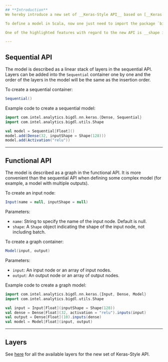 ```yaml
---
## **Introduction**
We hereby introduce a new set of __Keras-Style API__ based on [__Keras 1.2.2__](https://faroit.github.io/keras-docs/1.2.2/) in BigDL for the sake of user-friendliness. Users, especially those familiar with Keras, are recommended to use the new API to create a BigDL model and train, evaluate or tune it in a distributed fashion.

To define a model in Scala, now one just need to import the package `bigdl.nn.keras.layer`.

One of the highlighted features with regard to the new API is __shape inference__. Users only need to specify the input shape (a `Shape` object __excluding__ batch dimension, for example, `inputShape=Shape(3, 4)` for 3D input) for the first layer of a model and for the remaining layers, the input dimension will be automatically inferred.

---
```

## **Sequential API**
The model is described as a linear stack of layers in the sequential API. Layers can be added into the `Sequential` container one by one and the order of the layers in the model will be the same as the insertion order.

To create a sequential container:
```scala
Sequential()
```

Example code to create a sequential model:
```scala
import com.intel.analytics.bigdl.nn.keras.{Dense, Sequential}
import com.intel.analytics.bigdl.utils.Shape

val model = Sequential[Float]()
model.add(Dense(32, inputShape = Shape(128)))
model.add(Activation("relu"))
```


---
## **Functional API**
The model is described as a graph in the functional API. It is more convenient than the sequential API when defining some complex model (for example, a model with multiple outputs).

To create an input node:
```scala
Input(name = null, inputShape = null)
```
Parameters:

* `name`: String to specify the name of the input node. Default is null.
* `shape`: A `Shape` object indicating the shape of the input node, not including batch.

To create a graph container:
```scala
Model(input, output)
```
Parameters:

* `input`: An input node or an array of input nodes.
* `output`: An output node or an array of output nodes.


Example code to create a graph model:
```scala
import com.intel.analytics.bigdl.nn.keras.{Input, Dense, Model}
import com.intel.analytics.bigdl.utils.Shape

val input = Input[Float](inputShape = Shape(128))
val dense = Dense[Float](32, activation = "relu").inputs(input)
val output = Dense[Float](10).inputs(dense)
val model = Model[Float](input, output)
```


---
## **Layers**
See [here](Layers/core.md) for all the available layers for the new set of Keras-Style API.

